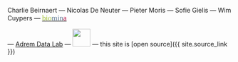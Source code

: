 Charlie Beirnaert
&mdash;
Nicolas De Neuter
&mdash;
Pieter Moris
&mdash;
Sofie Gielis
&mdash;
Wim Cuypers
&mdash;
<a href="http://www.biomina.be"><span style="font-family: &quot;Bauhaus 93&quot;; color: #a0bf35; font-weight: normal; vertical-align: baseline;font-size:120%">bio</span><span style="font-family: &quot;Bauhaus 93&quot;; color: #5f7791; font-weight: normal; vertical-align: baseline;font-size:120%">min</span><span style="font-family: &quot;Bauhaus 93&quot;; color: #af0039; font-weight: normal; vertical-align: baseline;font-size:120%">a </span></a>
<!-- [biomina](https://www.biomina.be) -->
&mdash;
[Adrem Data Lab](https://www.uantwerpen.be/en/research-groups/adrem/)
&mdash;
<img src="{{ site.baseurl }}/img/flanders.jpg" style="height: 40px;"/>
&mdash;
this site is [open source]({{ site.source_link }})
